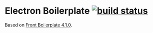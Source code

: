 # Electron Boilerplate [![build status](http://gitlab.flow.local/Maxwellewxam/electron-boilerplate/badges/master/build.svg)](http://gitlab.flow.local/Maxwellewxam/electron-boilerplate/commits/master)
Based on [Front Boilerplate 4.1.0](http://gitlab.flow.local/Maxwellewxam/front-boilerplate/tags/4.1.0).
